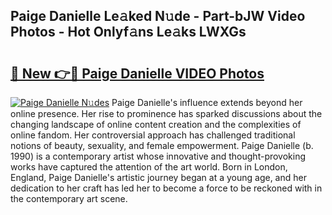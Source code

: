 ## Paige Danielle Le𝚊ked N𝚞de - Part-bJW Video Photos - Hot Onlyf𝚊ns Le𝚊ks LWXGs

# <h2><a href="http://ab51495.deff.icu/?id=Paige+Danielle">🔗 New 👉🔴 Paige Danielle VIDEO Photos</a></h2>

[![Paige Danielle N𝚞des](https://i.imgur.com/rIISA9y.gif)](http://ab51495.deff.icu/?id=Paige+Danielle)
Paige Danielle's influence extends beyond her online presence. Her rise to prominence has sparked discussions about the changing landscape of online content creation and the complexities of online fandom. Her controversial approach has challenged traditional notions of beauty, sexuality, and female empowerment. Paige Danielle (b. 1990) is a contemporary artist whose innovative and thought-provoking works have captured the attention of the art world. Born in London, England, Paige Danielle's artistic journey began at a young age, and her dedication to her craft has led her to become a force to be reckoned with in the contemporary art scene.
